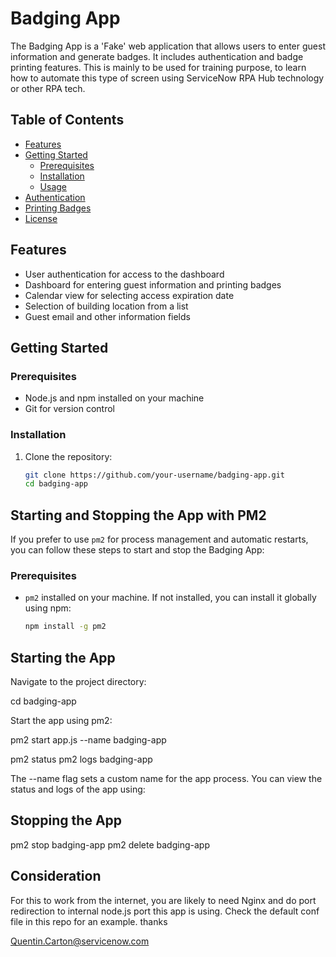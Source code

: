 # Badging App

The Badging App is a 'Fake'  web application that allows users to enter guest information and generate badges. It includes authentication and badge printing features.
This is mainly to be used for training purpose, to learn how to automate this type of screen using ServiceNow RPA Hub technology or other RPA tech.

## Table of Contents
- [Features](#features)
- [Getting Started](#getting-started)
  - [Prerequisites](#prerequisites)
  - [Installation](#installation)
  - [Usage](#usage)
- [Authentication](#authentication)
- [Printing Badges](#printing-badges)
- [License](#license)

## Features

- User authentication for access to the dashboard
- Dashboard for entering guest information and printing badges
- Calendar view for selecting access expiration date
- Selection of building location from a list
- Guest email and other information fields

## Getting Started

### Prerequisites

- Node.js and npm installed on your machine
- Git for version control

### Installation

1. Clone the repository:
   ```bash
   git clone https://github.com/your-username/badging-app.git
   cd badging-app


## Starting and Stopping the App with PM2

If you prefer to use `pm2` for process management and automatic restarts, you can follow these steps to start and stop the Badging App:

### Prerequisites

- `pm2` installed on your machine. If not installed, you can install it globally using npm:

   ```bash
   npm install -g pm2


## Starting the App
Navigate to the project directory:

cd badging-app

Start the app using pm2:

pm2 start app.js --name badging-app

pm2 status
pm2 logs badging-app

The --name flag sets a custom name for the app process.
You can view the status and logs of the app using:

## Stopping the App

pm2 stop badging-app
pm2 delete badging-app


## Consideration

For this to work from the internet, you are likely to need Nginx and do port redirection to internal node.js port this app is using. Check the default conf file in this repo for an example. thanks

Quentin.Carton@servicenow.com